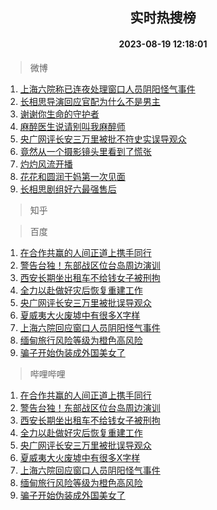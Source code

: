 <div align="center"><h2>实时热搜榜</h2><h4>2023-08-19 12:18:01</h4></div>

> 微博  

1. [上海六院称已连夜处理窗口人员阴阳怪气事件](https://s.weibo.com/weibo?q=%23%E4%B8%8A%E6%B5%B7%E5%85%AD%E9%99%A2%E7%A7%B0%E5%B7%B2%E8%BF%9E%E5%A4%9C%E5%A4%84%E7%90%86%E7%AA%97%E5%8F%A3%E4%BA%BA%E5%91%98%E9%98%B4%E9%98%B3%E6%80%AA%E6%B0%94%E4%BA%8B%E4%BB%B6%23&t=31&band_rank=1&Refer=top)<br />
2. [长相思导演回应官配为什么不是男主](https://s.weibo.com/weibo?q=%23%E9%95%BF%E7%9B%B8%E6%80%9D%E5%AF%BC%E6%BC%94%E5%9B%9E%E5%BA%94%E5%AE%98%E9%85%8D%E4%B8%BA%E4%BB%80%E4%B9%88%E4%B8%8D%E6%98%AF%E7%94%B7%E4%B8%BB%23&t=31&band_rank=2&Refer=top)<br />
3. [谢谢你生命的守护者](https://s.weibo.com/weibo?q=%23%E8%B0%A2%E8%B0%A2%E4%BD%A0%E7%94%9F%E5%91%BD%E7%9A%84%E5%AE%88%E6%8A%A4%E8%80%85%23&t=31&band_rank=3&Refer=top)<br />
4. [麻醉医生说请别叫我麻醉师](https://s.weibo.com/weibo?q=%23%E9%BA%BB%E9%86%89%E5%8C%BB%E7%94%9F%E8%AF%B4%E8%AF%B7%E5%88%AB%E5%8F%AB%E6%88%91%E9%BA%BB%E9%86%89%E5%B8%88%23&t=31&band_rank=4&Refer=top)<br />
5. [央广网评长安三万里被批不符史实误导观众](https://s.weibo.com/weibo?q=%23%E5%A4%AE%E5%B9%BF%E7%BD%91%E8%AF%84%E9%95%BF%E5%AE%89%E4%B8%89%E4%B8%87%E9%87%8C%E8%A2%AB%E6%89%B9%E4%B8%8D%E7%AC%A6%E5%8F%B2%E5%AE%9E%E8%AF%AF%E5%AF%BC%E8%A7%82%E4%BC%97%23&t=31&band_rank=5&Refer=top)<br />
6. [竟然从一个摄影镜头里看到了慌张](https://s.weibo.com/weibo?q=%23%E7%AB%9F%E7%84%B6%E4%BB%8E%E4%B8%80%E4%B8%AA%E6%91%84%E5%BD%B1%E9%95%9C%E5%A4%B4%E9%87%8C%E7%9C%8B%E5%88%B0%E4%BA%86%E6%85%8C%E5%BC%A0%23&t=31&band_rank=6&Refer=top)<br />
7. [灼灼风流开播](https://s.weibo.com/weibo?q=%23%E7%81%BC%E7%81%BC%E9%A3%8E%E6%B5%81%E5%BC%80%E6%92%AD%23&t=31&band_rank=7&Refer=top)<br />
8. [花花和圆润干妈第一次见面](https://s.weibo.com/weibo?q=%E8%8A%B1%E8%8A%B1%E5%92%8C%E5%9C%86%E6%B6%A6%E5%B9%B2%E5%A6%88%E7%AC%AC%E4%B8%80%E6%AC%A1%E8%A7%81%E9%9D%A2&t=31&band_rank=8&Refer=top)<br />
9. [长相思剧组好六最强售后](https://s.weibo.com/weibo?q=%23%E9%95%BF%E7%9B%B8%E6%80%9D%E5%89%A7%E7%BB%84%E5%A5%BD%E5%85%AD%E6%9C%80%E5%BC%BA%E5%94%AE%E5%90%8E%23&t=31&band_rank=9&Refer=top)<br />

> 知乎  


> 百度  

1. [在合作共赢的人间正道上携手同行](https://www.baidu.com/s?wd=%E5%9C%A8%E5%90%88%E4%BD%9C%E5%85%B1%E8%B5%A2%E7%9A%84%E4%BA%BA%E9%97%B4%E6%AD%A3%E9%81%93%E4%B8%8A%E6%90%BA%E6%89%8B%E5%90%8C%E8%A1%8C&sa=fyb_news&rsv_dl=fyb_news)<br />
2. [警告台独！东部战区位台岛周边演训](https://www.baidu.com/s?wd=%E8%AD%A6%E5%91%8A%E5%8F%B0%E7%8B%AC%EF%BC%81%E4%B8%9C%E9%83%A8%E6%88%98%E5%8C%BA%E4%BD%8D%E5%8F%B0%E5%B2%9B%E5%91%A8%E8%BE%B9%E6%BC%94%E8%AE%AD&sa=fyb_news&rsv_dl=fyb_news)<br />
3. [西安长期坐出租车不给钱女子被刑拘](https://www.baidu.com/s?wd=%E8%A5%BF%E5%AE%89%E9%95%BF%E6%9C%9F%E5%9D%90%E5%87%BA%E7%A7%9F%E8%BD%A6%E4%B8%8D%E7%BB%99%E9%92%B1%E5%A5%B3%E5%AD%90%E8%A2%AB%E5%88%91%E6%8B%98&sa=fyb_news&rsv_dl=fyb_news)<br />
4. [全力以赴做好灾后恢复重建工作](https://www.baidu.com/s?wd=%E5%85%A8%E5%8A%9B%E4%BB%A5%E8%B5%B4%E5%81%9A%E5%A5%BD%E7%81%BE%E5%90%8E%E6%81%A2%E5%A4%8D%E9%87%8D%E5%BB%BA%E5%B7%A5%E4%BD%9C&sa=fyb_news&rsv_dl=fyb_news)<br />
5. [央广网评长安三万里被批误导观众](https://www.baidu.com/s?wd=%E5%A4%AE%E5%B9%BF%E7%BD%91%E8%AF%84%E9%95%BF%E5%AE%89%E4%B8%89%E4%B8%87%E9%87%8C%E8%A2%AB%E6%89%B9%E8%AF%AF%E5%AF%BC%E8%A7%82%E4%BC%97&sa=fyb_news&rsv_dl=fyb_news)<br />
6. [夏威夷大火废墟中有很多X字样](https://www.baidu.com/s?wd=%E5%A4%8F%E5%A8%81%E5%A4%B7%E5%A4%A7%E7%81%AB%E5%BA%9F%E5%A2%9F%E4%B8%AD%E6%9C%89%E5%BE%88%E5%A4%9AX%E5%AD%97%E6%A0%B7&sa=fyb_news&rsv_dl=fyb_news)<br />
7. [上海六院回应窗口人员阴阳怪气事件](https://www.baidu.com/s?wd=%E4%B8%8A%E6%B5%B7%E5%85%AD%E9%99%A2%E5%9B%9E%E5%BA%94%E7%AA%97%E5%8F%A3%E4%BA%BA%E5%91%98%E9%98%B4%E9%98%B3%E6%80%AA%E6%B0%94%E4%BA%8B%E4%BB%B6&sa=fyb_news&rsv_dl=fyb_news)<br />
8. [缅甸旅行风险等级为橙色高风险](https://www.baidu.com/s?wd=%E7%BC%85%E7%94%B8%E6%97%85%E8%A1%8C%E9%A3%8E%E9%99%A9%E7%AD%89%E7%BA%A7%E4%B8%BA%E6%A9%99%E8%89%B2%E9%AB%98%E9%A3%8E%E9%99%A9&sa=fyb_news&rsv_dl=fyb_news)<br />
9. [骗子开始伪装成外国美女了](https://www.baidu.com/s?wd=%E9%AA%97%E5%AD%90%E5%BC%80%E5%A7%8B%E4%BC%AA%E8%A3%85%E6%88%90%E5%A4%96%E5%9B%BD%E7%BE%8E%E5%A5%B3%E4%BA%86&sa=fyb_news&rsv_dl=fyb_news)<br />

> 哔哩哔哩  

1. [在合作共赢的人间正道上携手同行](https://www.baidu.com/s?wd=%E5%9C%A8%E5%90%88%E4%BD%9C%E5%85%B1%E8%B5%A2%E7%9A%84%E4%BA%BA%E9%97%B4%E6%AD%A3%E9%81%93%E4%B8%8A%E6%90%BA%E6%89%8B%E5%90%8C%E8%A1%8C&sa=fyb_news&rsv_dl=fyb_news)<br />
2. [警告台独！东部战区位台岛周边演训](https://www.baidu.com/s?wd=%E8%AD%A6%E5%91%8A%E5%8F%B0%E7%8B%AC%EF%BC%81%E4%B8%9C%E9%83%A8%E6%88%98%E5%8C%BA%E4%BD%8D%E5%8F%B0%E5%B2%9B%E5%91%A8%E8%BE%B9%E6%BC%94%E8%AE%AD&sa=fyb_news&rsv_dl=fyb_news)<br />
3. [西安长期坐出租车不给钱女子被刑拘](https://www.baidu.com/s?wd=%E8%A5%BF%E5%AE%89%E9%95%BF%E6%9C%9F%E5%9D%90%E5%87%BA%E7%A7%9F%E8%BD%A6%E4%B8%8D%E7%BB%99%E9%92%B1%E5%A5%B3%E5%AD%90%E8%A2%AB%E5%88%91%E6%8B%98&sa=fyb_news&rsv_dl=fyb_news)<br />
4. [全力以赴做好灾后恢复重建工作](https://www.baidu.com/s?wd=%E5%85%A8%E5%8A%9B%E4%BB%A5%E8%B5%B4%E5%81%9A%E5%A5%BD%E7%81%BE%E5%90%8E%E6%81%A2%E5%A4%8D%E9%87%8D%E5%BB%BA%E5%B7%A5%E4%BD%9C&sa=fyb_news&rsv_dl=fyb_news)<br />
5. [央广网评长安三万里被批误导观众](https://www.baidu.com/s?wd=%E5%A4%AE%E5%B9%BF%E7%BD%91%E8%AF%84%E9%95%BF%E5%AE%89%E4%B8%89%E4%B8%87%E9%87%8C%E8%A2%AB%E6%89%B9%E8%AF%AF%E5%AF%BC%E8%A7%82%E4%BC%97&sa=fyb_news&rsv_dl=fyb_news)<br />
6. [夏威夷大火废墟中有很多X字样](https://www.baidu.com/s?wd=%E5%A4%8F%E5%A8%81%E5%A4%B7%E5%A4%A7%E7%81%AB%E5%BA%9F%E5%A2%9F%E4%B8%AD%E6%9C%89%E5%BE%88%E5%A4%9AX%E5%AD%97%E6%A0%B7&sa=fyb_news&rsv_dl=fyb_news)<br />
7. [上海六院回应窗口人员阴阳怪气事件](https://www.baidu.com/s?wd=%E4%B8%8A%E6%B5%B7%E5%85%AD%E9%99%A2%E5%9B%9E%E5%BA%94%E7%AA%97%E5%8F%A3%E4%BA%BA%E5%91%98%E9%98%B4%E9%98%B3%E6%80%AA%E6%B0%94%E4%BA%8B%E4%BB%B6&sa=fyb_news&rsv_dl=fyb_news)<br />
8. [缅甸旅行风险等级为橙色高风险](https://www.baidu.com/s?wd=%E7%BC%85%E7%94%B8%E6%97%85%E8%A1%8C%E9%A3%8E%E9%99%A9%E7%AD%89%E7%BA%A7%E4%B8%BA%E6%A9%99%E8%89%B2%E9%AB%98%E9%A3%8E%E9%99%A9&sa=fyb_news&rsv_dl=fyb_news)<br />
9. [骗子开始伪装成外国美女了](https://www.baidu.com/s?wd=%E9%AA%97%E5%AD%90%E5%BC%80%E5%A7%8B%E4%BC%AA%E8%A3%85%E6%88%90%E5%A4%96%E5%9B%BD%E7%BE%8E%E5%A5%B3%E4%BA%86&sa=fyb_news&rsv_dl=fyb_news)<br />
